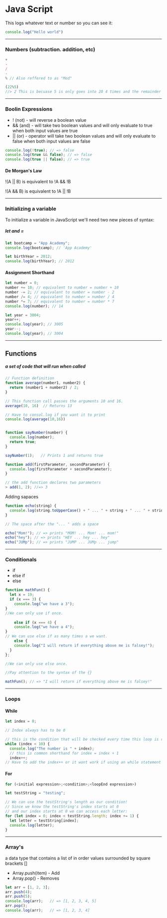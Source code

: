 # Java Script 
This logs whatever text or number so you can see it:
```javascript 
console.log("Hello world")
```
___
### Numbers (subtraction. addition, etc)
```javascript 
+
-
/
-
% // Also reffered to as "Mod"
```
```javascript 
(22%5) 
//> 2 This is becuase 5 is only goes into 20 4 times and the remainder is 2
```
___
### Boolin Expressions 
* ! (not) - will reverse a boolean value
* && (and) - will take two boolean values and will only evaluate to true when both input values are true
* || (or) -  operator will take two boolean values and will only evaluate to false when both input values are false

```javascript 
console.log(!true); // => false
console.log(true && false); // => false
console.log(true || false); // => true
```
#### De Morgan's Law

!(A || B) is equivalent to !A && !B

!(A && B) is equivalent to !A || !B

___

### Initializing a variable

To initialize a variable in JavaScript we'll need two new pieces of syntax: 

##### let and =

```javascript
let bootcamp = "App Academy";
console.log(bootcamp); // 'App Academy'

let birthYear = 2012;
console.log(birthYear); // 2012
```

#### Assignment Shorthand
 
 
```javascript
let number = 0;
number += 10; // equivalent to number = number + 10
number -= 2; // equivalent to number = number - 2
number /= 4; // equivalent to number = number / 4
number *= 7; // equivalent to number = number * 7
console.log(number); // 14

let year = 3004;
year++;
console.log(year); // 3005
year--;
console.log(year); // 3004
```
___
## Functions
##### a set of code that will run when called

```javascript
// Function definition
function average(number1, number2) {
  return (number1 + number2) / 2;
}

// This function call passes the arguments 10 and 16.
average(10, 16)  // Returns 13

// Have to consol.log if you want it to print 
console.log(average(10,16))


function sayNumber(number) {
  console.log(number);
  return true;
}

sayNumber(1);   // Prints 1 and returns true
```

```javascript
function add(firstParameter, secondParameter) {
  console.log(firstParameter + secondParameter);
}

// the add function declares two parameters
> add(1, 2); //=> 3
```
Adding sapaces 

```javascript
function echo(string) {
  console.log(string.toUpperCase() + " ... " + string + " ... " + string.toLowerCase()) 
}

// The space after the "... " adds a space 

echo("Mom!"); // => prints "MOM! ... Mom! ... mom!"
echo("hey"); // => prints "HEY ... hey ... hey"
echo("JUMp"); // => prints "JUMP ... JUMp ... jump"
```
___
### Conditionals

* if 
* else if 
* else 
```javascript
function mathFun() {
  let x = 19;
  if (x === 3) {
    console.log("we have a 3");
}
//We can only use if once.    
    
    else if (x === 4) {
    console.log("we have a 4");
} 
// We can use else if as many times a we want. 
    else {
    console.log("I will return if everything above me is falsey!");
  }
};

//We can only use else once. 

//Pay attention to the syntax of the {}

mathFun(); // => "I will return if everything above me is falsey!"
```
___

### Loops 

#### While 

```javascript 
let index = 0;

// Index always has to be 0 

// this is the condition that will be checked every time this loop is run
while (index < 10) {
  console.log("The number is " + index);
  // this is common shorthand for index = index + 1
  index++;
// Have to add the index++ or it wont work if using an while statement 
```
#### For 

```javascript
for (<initial expression>;<condition>;<loopEnd expression>)
```
```javascript
let testString = "testing";

// We can use the testString's length as our condition!
// Since we know the testString's index starts at 0
// and our index starts at 0 we can access each letter:
for (let index = 0; index < testString.length; index += 1) {
  let letter = testString[index];
  console.log(letter);
}
``` 
___

### Array's

a data type that contains a list of in order values surrounded by square brackets []

* Array.push(item) - Add
* Array.pop() - Removes 

```javascript
let arr = [1, 2, 3];
arr.push(4);
arr.push(5);
console.log(arr);   // => [1, 2, 3, 4, 5]
arr.pop();
console.log(arr);   // => [1, 2, 3, 4]
```
